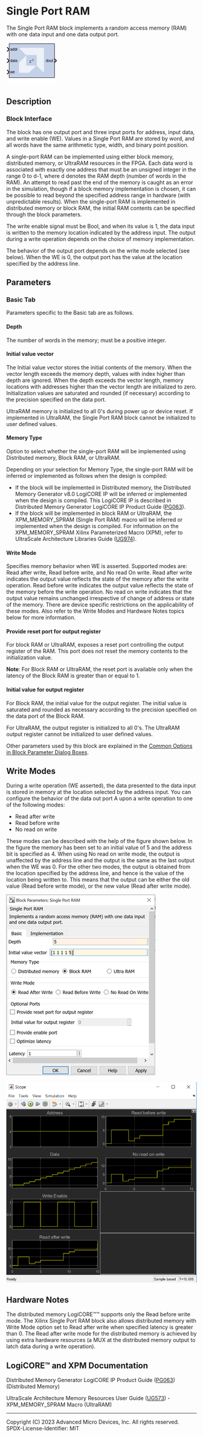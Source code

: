 # Single Port RAM

The Single Port RAM block implements a random access memory (RAM)
with one data input and one data output port.

![](./Images/block.png)

## Description

### Block Interface

The block has one output port and three input ports for address, input
data, and write enable (WE). Values in a Single Port RAM are stored by
word, and all words have the same arithmetic type, width, and binary
point position.

A single-port RAM can be implemented using either block memory,
distributed memory, or UltraRAM resources in the FPGA. Each data word is
associated with exactly one address that must be an unsigned integer in
the range 0 to d-1, where d denotes the RAM depth (number of words in
the RAM). An attempt to read past the end of the memory is caught as an
error in the simulation, though if a block memory implementation is
chosen, it can be possible to read beyond the specified address range in
hardware (with unpredictable results). When the single-port RAM is
implemented in distributed memory or block RAM, the initial RAM contents
can be specified through the block parameters.

The write enable signal must be Bool, and when its value is 1, the data
input is written to the memory location indicated by the address input.
The output during a write operation depends on the choice of memory
implementation.

The behavior of the output port depends on the write mode selected (see
below). When the WE is 0, the output port has the value at the location
specified by the address line.

## Parameters

### Basic Tab  

Parameters specific to the Basic tab are as follows.

#### Depth  
The number of words in the memory; must be a positive integer.

#### Initial value vector  
The Initial value vector stores the initial contents of the memory. When
the vector length exceeds the memory depth, values with index higher
than depth are ignored. When the depth exceeds the vector length, memory
locations with addresses higher than the vector length are initialized
to zero. Initialization values are saturated and rounded (if necessary)
according to the precision specified on the data port.

UltraRAM memory is initialized to all 0's during power up or device
reset. If implemented in UltraRAM, the Single Port RAM block cannot be
initialized to user defined values.

#### Memory Type  
Option to select whether the single-port RAM will be implemented using
Distributed memory, Block RAM, or UltraRAM.

Depending on your selection for Memory Type, the single-port RAM will be
inferred or implemented as follows when the design is compiled:

- If the block will be implemented in Distributed memory, the
  Distributed Memory Generator v8.0 LogiCORE IP will be inferred or
  implemented when the design is compiled. This LogiCORE IP is described
  in Distributed Memory Generator LogiCORE IP Product Guide
  ([PG063](https://docs.xilinx.com/access/sources/ud/document?isLatest=true&url=pg063-dist-mem-gen&ft:locale=en-US)).
- If the block will be implemented in block RAM or UltraRAM, the
  XPM_MEMORY_SPRAM (Single Port RAM) macro will be inferred or
  implemented when the design is compiled. For information on the
  XPM_MEMORY_SPRAM Xilinx Parameterized Macro (XPM), refer to UltraScale
  Architecture Libraries Guide
  ([UG974](https://docs.xilinx.com/access/sources/dita/map?Doc_Version=2022.2%20English&url=ug974-vivado-ultrascale-libraries)).

#### Write Mode  
Specifies memory behavior when WE is asserted. Supported modes are: Read
after write, Read before write, and No read On write. Read after write
indicates the output value reflects the state of the memory after the
write operation. Read before write indicates the output value reflects
the state of the memory before the write operation. No read on write
indicates that the output value remains unchanged irrespective of change
of address or state of the memory. There are device specific
restrictions on the applicability of these modes. Also refer to the
Write Modes and Hardware Notes topics below for more information.

#### Provide reset port for output register  
For block RAM or UltraRAM, exposes a reset port controlling the output
register of the RAM. This port does not reset the memory contents to the
initialization value.

**Note**: For Block RAM or UltraRAM, the reset port is available only when
the latency of the Block RAM is greater than or equal to 1.

#### Initial value for output register  
For Block RAM, the initial value for the output register. The initial
value is saturated and rounded as necessary according to the precision
specified on the data port of the Block RAM.

For UltraRAM, the output register is initialized to all 0's. The
UltraRAM output register cannot be initialized to user defined values.

Other parameters used by this block are explained in the [Common Options
in Block Parameter Dialog
Boxes](../../GEN/common-options/README.md).

## Write Modes

During a write operation (WE asserted), the data presented to the data
input is stored in memory at the location selected by the address input.
You can configure the behavior of the data out port A upon a write
operation to one of the following modes:

- Read after write
- Read before write
- No read on write

These modes can be described with the help of the figure shown below. In
the figure the memory has been set to an initial value of 5 and the
address bit is specified as 4. When using No read on write mode, the
output is unaffected by the address line and the output is the same as
the last output when the WE was 0. For the other two modes, the output
is obtained from the location specified by the address line, and hence
is the value of the location being written to. This means that the
output can be either the old value (Read before write mode), or the new
value (Read after write mode).


![](./Images/rzj1566417325083.png)


![](./Images/hsm1566416465747.png)

## Hardware Notes

The distributed memory LogiCORE™™ supports only the Read before write
mode. The Xilinx Single Port RAM block also allows distributed memory
with Write Mode option set to Read after write when specified latency is
greater than 0. The Read after write mode for the distributed memory is
achieved by using extra hardware resources (a MUX at the distributed
memory output to latch data during a write operation).

## LogiCORE™ and XPM Documentation

Distributed Memory Generator LogiCORE IP Product Guide
([PG063](https://docs.xilinx.com/access/sources/ud/document?isLatest=true&url=ug193&ft:locale=en-US))
(Distributed Memory)

UltraScale Architecture Memory Resources User Guide
([UG573](https://www.xilinx.com/cgi-bin/docs/ndoc?t=user_guides;d=ug573-ultrascale-memory-resources.pdf)) -
XPM_MEMORY_SPRAM Macro (UltraRAM)

--------------
Copyright (C) 2023 Advanced Micro Devices, Inc. All rights reserved.
SPDX-License-Identifier: MIT

